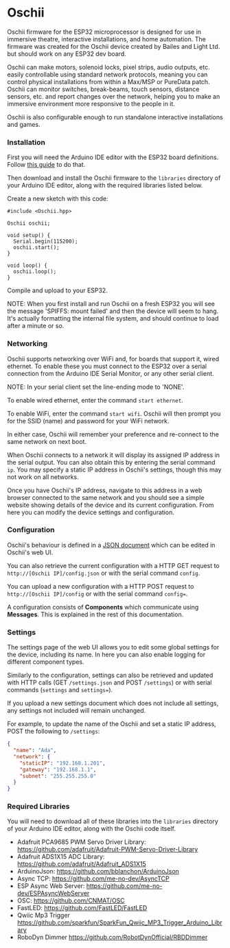 # Oschii

Oschii firmware for the ESP32 microprocessor is designed for use in immersive theatre, interactive
installations, and home automation. The firmware was created for the Oschii device created by Bailes and Light Ltd.
but should work on any ESP32 dev board.

Oschii can make motors, solenoid locks, pixel strips, audio outputs, etc. easily controllable using standard
network protocols, meaning you can control physical installations from within a Max/MSP or PureData
patch. Oschii can monitor switches, break-beams, touch sensors, distance sensors, etc. and report changes over the
network, helping you to make an immersive environment more responsive to the people in it.

Oschii is also configurable enough to run standalone interactive installations and games.

### Installation

First you will need the Arduino IDE editor with the ESP32 board definitions.
Follow [this guide](https://randomnerdtutorials.com/installing-the-esp32-board-in-arduino-ide-windows-instructions/) to do that.

Then download and install the Oschii firmware to the `libraries` directory of your Arduino IDE editor, along with
the required libraries listed below.

Create a new sketch with this code:

```
#include <Oschii.hpp>

Oschii oschii;

void setup() {
  Serial.begin(115200);
  oschii.start();
}

void loop() {
  oschii.loop();
}
```

Compile and upload to your ESP32.

NOTE: When you first install and run Oschii on a fresh ESP32 you will see the message 'SPIFFS: mount failed'
and then the device will seem to hang. It's actually formatting the internal
file system, and should continue to load after a minute or so.

### Networking

Oschii supports networking over WiFi and, for boards that support it, wired ethernet. To enable these you must connect
to the ESP32 over a serial connection from the Arduino IDE Serial Monitor, or any other serial client.

NOTE: In your serial client set the line-ending mode to 'NONE'.

To enable wired ethernet, enter the command `start ethernet`.

To enable WiFi, enter the command `start wifi`. Oschii will then prompt you for the SSID (name) and password for your
WiFi network.

In either case, Oschii will remember your preference and re-connect to the same network on next boot.

When Oschii connects to a network it will display its assigned IP address in the serial output. You can also obtain this
by entering the serial command `ip`. You may specify a static IP address in Oschii's settings, though this may not work
on all networks.

Once you have Oschii's IP address, navigate to this address in a web browser connected to the same network and you
should see a simple website showing details of the device and its current configuration. From here you can modify the
device settings and configuration.

### Configuration

Oschii's behaviour is defined in a [JSON document](https://en.wikipedia.org/wiki/JSON) which can be edited in Oschii's
web UI.

You can also retrieve the current configuration with a HTTP GET request to `http://[Oschii IP]/config.json` or with the
serial command `config`.

You can upload a new configuration with a HTTP POST request to `http://[Oschii IP]/config` or with the serial
command `config=`.

A configuration consists of **Components** which communicate using **Messages**. This is explained in the rest of this
documentation.

### Settings

The settings page of the web UI allows you to edit some global settings for the device, including its name. In here
you can also enable logging for different component types.

Similarly to the configuration, settings can also be retrieved and updated with HTTP calls (GET `/settings.json` and
POST `/settings`) or with serial commands (`settings` and `settings=`).

If you upload a new settings document which does not include all settings, any settings not included will remain
unchanged.

For example, to update the name of the Oschii and set a static IP address, POST the following to `/settings`:

```json
{
  "name": "Ada",
  "network": {
    "staticIP": "192.168.1.201",
    "gateway": "192.168.1.1",
    "subnet": "255.255.255.0"
  }
}
```

### Required Libraries

You will need to download all of these libraries into the `libraries` directory of your Arduino IDE editor, along with
the Oschii code itself.

- Adafruit PCA9685 PWM Servo Driver Library: https://github.com/adafruit/Adafruit-PWM-Servo-Driver-Library
- Adafruit ADS1X15 ADC Library: https://github.com/adafruit/Adafruit_ADS1X15
- ArduinoJson: https://github.com/bblanchon/ArduinoJson
- Async TCP: https://github.com/me-no-dev/AsyncTCP
- ESP Async Web Server: https://github.com/me-no-dev/ESPAsyncWebServer
- OSC: https://github.com/CNMAT/OSC
- FastLED: https://github.com/FastLED/FastLED
- Qwiic Mp3 Trigger https://github.com/sparkfun/SparkFun_Qwiic_MP3_Trigger_Arduino_Library
- RoboDyn Dimmer https://github.com/RobotDynOfficial/RBDDimmer
